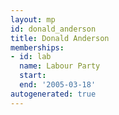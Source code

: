 ```yaml
---
layout: mp
id: donald_anderson
title: Donald Anderson
memberships:
- id: lab
  name: Labour Party
  start: 
  end: '2005-03-18'
autogenerated: true
---
```

